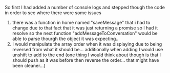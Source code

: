 So first I had added a number of console logs and stepped though the code in order to see where there were some issues

1. there was a function in home named "saveMessage" that i had to change due to that fact that it was just returning a promise so I had it resolve so the next function "addMessageToConversation" would be able to parse thourgh the object it was expecting..
2. I would manipulate the array order when it was displaying due to being reversed from what it should be... additionally when adding I would use unshift to add to the end (one thing I would think about though is that I should push as it was before then reverse the order... that might have been cleaner...)
